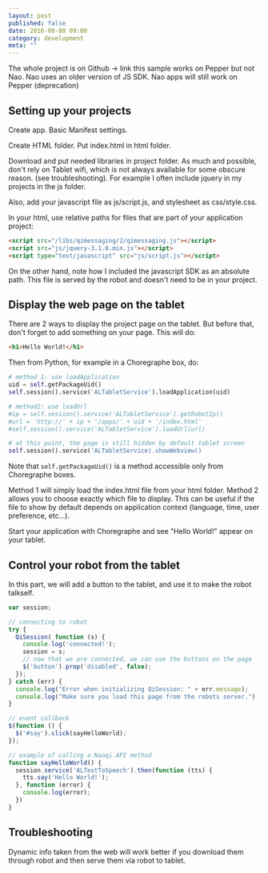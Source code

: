 ```yaml
---
layout: post
published: false
date: 2016-08-08 09:00
category: development
meta: ""
---
```


The whole project is on Github -> link
this sample works on Pepper but not Nao. Nao uses an older version of JS SDK. Nao apps will still work on Pepper (deprecation)

## Setting up your projects

Create app. Basic Manifest settings.

Create HTML folder. Put index.html in html folder.

Download and put needed libraries in project folder. As much and possible, don't rely on Tablet wifi, which is not always available for some obscure reason. (see troubleshooting). For example I often include jquery in my projects in the js folder.

Also, add your javascript file as js/script.js, and stylesheet as css/style.css.

In your html, use relative paths for files that are part of your application project:

``` html
<script src="/libs/qimessaging/2/qimessaging.js"></script>
<script src="js/jquery-3.1.0.min.js"></script>
<script type="text/javascript" src="js/script.js"></script>
```

On the other hand, note how I included the javascript SDK as an absolute path. This file is served by the robot and doesn't need to be in your project.

## Display the web page on the tablet

There are 2 ways to display the project page on the tablet. But before that, don't forget to add something on your page. This will do:

``` html
<h1>Hello World!</h1>
```

Then from Python, for example in a Choregraphe box, do:

```Python
# method 1: use loadApplication
uid = self.getPackageUid()
self.session().service('ALTabletService').loadApplication(uid)

# method2: use loadUrl
#ip = self.session().service('ALTabletService').getRobotIp()
#url = 'http://' + ip + '/apps/' + uid + '/index.html'
#self.session().service('ALTabletService').loadUrl(url)

# at this point, the page is still hidden by default tablet screen
self.session().service('ALTabletService).showWebview()
```

Note that `self.getPackageUid()` is a method accessible only from Choregraphe boxes.

Method 1 will simply load the index.html file from your html folder. Method 2 allows you to choose exactly which file to display. This can be useful if the file to show by default depends on application context (language, time, user preference, etc...).

Start your application with Choregraphe and see "Hello World!" appear on your tablet.

## Control your robot from the tablet

In this part, we will add a button to the tablet, and use it to make the robot talkself.

```javascript
var session;

// connecting to robot
try {
  QiSession( function (s) {
    console.log('connected!');
    session = s;
    // now that we are connected, we can use the buttons on the page
    $('button').prop('disabled', false);
  });
} catch (err) {
  console.log("Error when initializing QiSession: " + err.message);
  console.log("Make sure you load this page from the robots server.")
}

// event callback
$(function () {
  $('#say').click(sayHelloWorld);
});

// example of calling a Naoqi API method
function sayHelloWorld() {
  session.service('ALTextToSpeech').then(function (tts) {
    tts.say('Hello World!');
  }, function (error) {
    console.log(error);
  })
}
```

## Troubleshooting

Dynamic info taken from the web will work better if you download them through robot and then serve them via robot to tablet.
